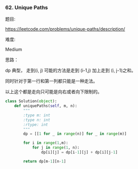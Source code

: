 ### 62. Unique Paths

题目:

<https://leetcode.com/problems/unique-paths/description/>

难度:

Medium



思路：


dp 典型， 走到(i, j) 可能的方法是走到 (i-1,j) 加上走到 (i, j-1)之和。

同时针对于第一行和第一列都只能是一种走法。

以上这个都是走向只可能是向右或者向下限制的。


```python
class Solution(object):
    def uniquePaths(self, m, n):
        """
        :type m: int
        :type n: int
        :rtype: int
        """
        dp = [[1 for _ in range(n)] for _ in range(m)]

        for i in range(1,m):
            for j in range(1, n):
                dp[i][j] = dp[i-1][j] + dp[i][j-1]

        return dp[m-1][n-1]

```